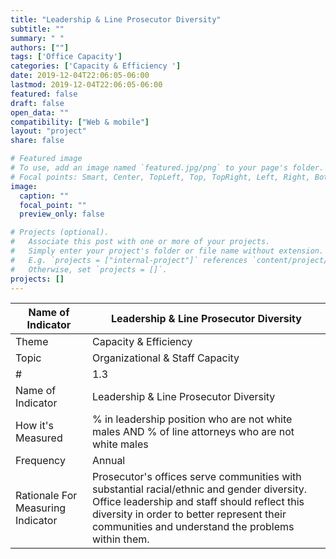 ```yaml
---
title: "Leadership & Line Prosecutor Diversity"
subtitle: ""
summary: " "
authors: [""]
tags: ['Office Capacity']
categories: ['Capacity & Efficiency ']
date: 2019-12-04T22:06:05-06:00
lastmod: 2019-12-04T22:06:05-06:00
featured: false
draft: false
open_data: ""
compatibility: ["Web & mobile"]
layout: "project"
share: false

# Featured image
# To use, add an image named `featured.jpg/png` to your page's folder.
# Focal points: Smart, Center, TopLeft, Top, TopRight, Left, Right, BottomLeft, Bottom, BottomRight.
image:
  caption: ""
  focal_point: ""
  preview_only: false

# Projects (optional).
#   Associate this post with one or more of your projects.
#   Simply enter your project's folder or file name without extension.
#   E.g. `projects = ["internal-project"]` references `content/project/deep-learning/index.md`.
#   Otherwise, set `projects = []`.
projects: []
---
```

| **Name of Indicator**    | **Leadership & Line Prosecutor Diversity**                                                                                                                                                                                                    |
|--------------------------|-----------------------------------------------------------------------------------------------------------------------------------------------------------------------------------------------------------------------------------------------|
| Theme                    | Capacity & Efficiency                                                                                                                                                                                                                         |
| Topic                    | Organizational & Staff Capacity                                                                                                                                                                                                               |
| #                        | 1.3                                                                                                                                                                                                                                           |
| Name of Indicator        | Leadership & Line Prosecutor Diversity                                                                                                                                                                                                        |
| How it's Measured | % in leadership position who are not white males AND % of line attorneys who are not white males                                                                                                                                              |
| Frequency                | Annual                                                                                                                                                                                                                                        |
| Rationale For Measuring Indicator               | Prosecutor's offices serve communities with substantial racial/ethnic and gender diversity. Office leadership and staff should reflect this diversity in order to better represent their communities and understand the problems within them. |

